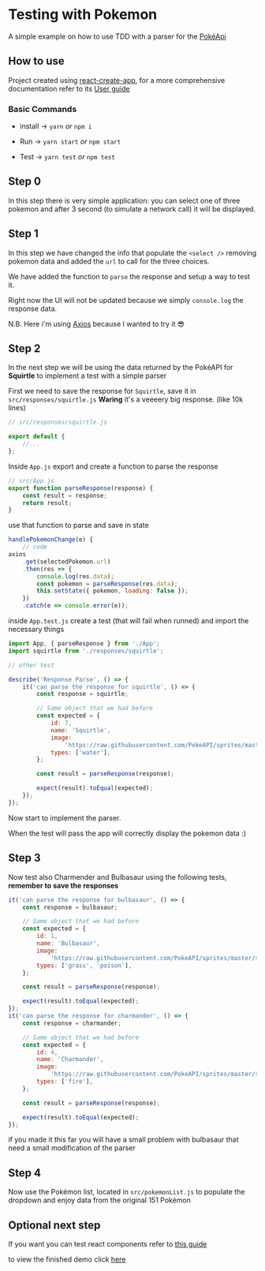 # Testing with Pokemon

A simple example on how to use TDD with a parser for the [PokéApi](https://pokeapi.co/)

## How to use

Project created using [react-create-app](https://github.com/facebook/create-react-app), for a more comprehensive documentation refer to its [User guide](https://github.com/facebook/create-react-app/blob/master/packages/react-scripts/template/README.md)

### Basic Commands

* install -> `yarn` _or_ `npm i`

* Run -> `yarn start` _or_ `npm start`

* Test -> `yarn test` _or_ `npm test`

## Step 0

In this step there is very simple application: you can select one of three pokemon and after 3 second (to simulate a network call) it will be displayed.

## Step 1

In this step we have changed the info that populate the `<select />` removing pokemon data and added the `url` to call for the three choices.

We have added the function to `parse` the response and setup a way to test it.

Right now the UI will not be updated because we simply `console.log` the response data.

N.B. Here i'm using [Axios](https://github.com/axios/axios) because I wanted to try it :sunglasses:

## Step 2

In the next step we will be using the data returned by the PokéAPI for **Squirtle** to implement a test with a simple parser

First we need to save the response for `Squirtle`, save it in `src/responses/squirtle.js` **Waring** it's a veeeery big response. (like 10k lines)

```javascript
// src/responses/squirtle.js

export default {
    //...
};
```

Inside `App.js` export and create a function to parse the response

```javascript
// src/App.js
export function parseResponse(response) {
    const result = response;
    return result;
}
```

use that function to parse and save in state

```javascript
handlePokemonChange(e) {
    // code
axios
    .get(selectedPokemon.url)
    .then(res => {
        console.log(res.data);
        const pokemon = parseResponse(res.data);
        this.setState({ pokemon, loading: false });
    })
    .catch(e => console.error(e));
```

inside `App.test.js` create a test (that will fail when runned) and import the necessary things

```javascript
import App, { parseResponse } from './App';
import squirtle from './responses/squirtle';

// other test

describe('Response Parse', () => {
    it('can parse the response for squirtle', () => {
        const response = squirtle;

        // Same object that we had before
        const expected = {
            id: 7,
            name: 'Squirtle',
            image:
                'https://raw.githubusercontent.com/PokeAPI/sprites/master/sprites/pokemon/7.png',
            types: ['water'],
        };

        const result = parseResponse(response);

        expect(result).toEqual(expected);
    });
});
```

Now start to implement the parser.

When the test will pass the app will correctly display the pokemon data :)

## Step 3

Now test also Charmender and Bulbasaur using the following tests, **remember to save the responses**

```javascript
it('can parse the response for bulbasaur', () => {
    const response = bulbasaur;

    // Same object that we had before
    const expected = {
        id: 1,
        name: 'Bulbasaur',
        image:
            'https://raw.githubusercontent.com/PokeAPI/sprites/master/sprites/pokemon/1.png',
        types: ['grass', 'poison'],
    };

    const result = parseResponse(response);

    expect(result).toEqual(expected);
});
it('can parse the response for charmander', () => {
    const response = charmander;

    // Same object that we had before
    const expected = {
        id: 4,
        name: 'Charmander',
        image:
            'https://raw.githubusercontent.com/PokeAPI/sprites/master/sprites/pokemon/4.png',
        types: ['fire'],
    };

    const result = parseResponse(response);

    expect(result).toEqual(expected);
});
```

if you made it this far you will have a small problem with bulbasaur that need a small modification of the parser

## Step 4

Now use the Pokémon list, located in `src/pokemonList.js` to populate the dropdown and enjoy data from the original 151 Pokémon

## Optional next step

If you want you can test react components refer to [this guide](https://github.com/facebook/create-react-app/blob/master/packages/react-scripts/template/README.md#testing-components)

to view the finished demo click [here](https://github.com/zanza00/testing-with-pokemon/)
